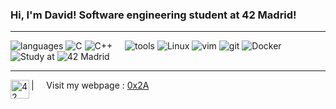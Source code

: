 

### Hi, I'm David! Software engineering student at 42 Madrid!

----

![languages](https://img.shields.io/static/v1?label=&message=languages:&color=111&style=flat-square)
![C](https://img.shields.io/static/v1?logo=C&label=&message=&nbsp;&color=111&logoColor=AAA&style=flat-square)
![C++](https://img.shields.io/static/v1?logo=Cplusplus&label=&message=C＋＋&color=111&logoColor=AAA&style=flat-square)
&nbsp;&nbsp;&nbsp;
![tools](https://img.shields.io/static/v1?label=&message=tools:&color=111&style=flat-square)
![Linux](https://img.shields.io/static/v1?logo=linux&label=&message=Linux&color=111&logoColor=AAA&style=flat-square)
![vim](https://img.shields.io/static/v1?logo=vim&label=&message=vim&color=111&logoColor=AAA&style=flat-square)
![git](https://img.shields.io/static/v1?logo=git&label=&message=git&color=111&logoColor=AAA&style=flat-square)
![Docker](https://img.shields.io/static/v1?logo=Docker&label=&message=docker&color=111&logoColor=AAA&style=flat-square)
&nbsp;&nbsp;&nbsp;
![Study at](https://img.shields.io/static/v1?label=&message=@:&color=111&style=flat-square)
![42 Madrid](https://img.shields.io/static/v1?logo=42&label=&message=42&nbsp;Madrid&color=111&logoColor=AAA&style=flat-square)



----
<a href="https://www.42network.org">
  <img align="left" alt="42" width="30px" src="https://upload.wikimedia.org/wikipedia/commons/8/8d/42_Logo.svg" />
</a>


| &nbsp;&nbsp;&nbsp; Visit my webpage : [0x2A](https://0x2a.cx)
